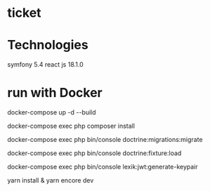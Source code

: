# ticket

# Technologies 

symfony 5.4
react js  18.1.0

# run with Docker

docker-compose up -d --build

docker-compose exec php composer install

docker-compose exec php bin/console doctrine:migrations:migrate

docker-compose exec php bin/console doctrine:fixture:load

docker-compose exec php bin/console lexik:jwt:generate-keypair

yarn install & yarn encore dev
